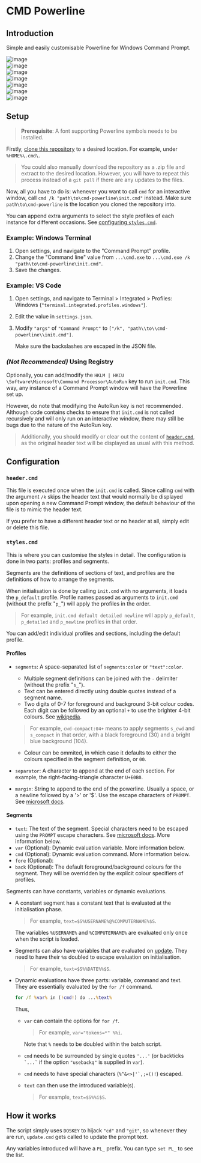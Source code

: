 # CMD Powerline

## Introduction

Simple and easily customisable Powerline for Windows Command Prompt.

![image](https://user-images.githubusercontent.com/13545633/214640756-e2938b6e-eea3-4185-a76e-2382a7978170.png)  
![image](https://user-images.githubusercontent.com/13545633/214641365-afc0c073-25f2-4fad-bdba-1db1fbf254a4.png)  
![image](https://user-images.githubusercontent.com/13545633/215299932-c60759d1-6123-4b6e-98e4-18e9b237867f.png)  
![image](https://user-images.githubusercontent.com/13545633/215236257-87afcebf-5b5b-4045-8c39-309bac8d0b7d.png)  
![image](https://user-images.githubusercontent.com/13545633/215237326-b653f58f-8ddd-4249-a853-cf7ee935f616.png)  
![image](https://user-images.githubusercontent.com/13545633/215236670-771fd959-da8c-481b-8935-4f03a4107966.png)  
![image](https://user-images.githubusercontent.com/13545633/215236785-8991518f-1083-42e0-8ff4-6cd52e47fbcd.png)

## Setup

> **Prerequisite**: A font supporting Powerline symbols needs to be installed.

Firstly, [clone this repository](https://docs.github.com/en/repositories/creating-and-managing-repositories/cloning-a-repository) to a desired location.
For example, under `%HOME%\.cmd\`.

> You could also manually download the repository as a .zip file and extract to the desired location.
However, you will have to repeat this process instead of a `git pull` if there are any updates to the files.

Now, all you have to do is: whenever you want to call `cmd` for an interactive window, call `cmd /k "path\to\cmd-powerline\init.cmd"` instead.
Make sure `path\to\cmd-powerline` is the location you cloned the repository into.

You can append extra arguments to select the style profiles of each instance for different occasions. See [configuring `styles.cmd`](#stylescmd).

### Example: Windows Terminal

1. Open settings, and navigate to the "Command Prompt" profile.
2. Change the "Command line" value from `...\cmd.exe` to `...\cmd.exe /k "path\to\cmd-powerline\init.cmd"`.
3. Save the changes.

### Example: VS Code

1. Open settings, and navigate to Terminal > Integrated > Profiles: Windows (`"terminal.integrated.profiles.windows"`).
2. Edit the value in `settings.json`.
3. Modify `"args"` of `"Command Prompt"` to `["/k", "path\\to\\cmd-powerline\\init.cmd"]`.

   Make sure the backslashes are escaped in the JSON file.

### _(Not Recommended)_ Using Registry

Optionally, you can add/modify the `HKLM | HKCU \Software\Microsoft\Command Processor\AutoRun` key to run `init.cmd`.
This way, any instance of a Command Prompt window will have the Powerline set up.

However, do note that modifying the AutoRun key is not recommended.
Although code contains checks to ensure that `init.cmd` is not called recursively and will only run on an interactive window,
there may still be bugs due to the nature of the AutoRun key.

> Additionally, you should modify or clear out the content of [`header.cmd`](#headercmd),
as the original header text will be displayed as usual with this method.

## Configuration

### `header.cmd`

This file is executed once when the `init.cmd` is called.
Since calling `cmd` with the argument `/k` skips the header text that would normally be displayed upon opening a new Command Prompt window,
the default behaviour of the file is to mimic the header text.

If you prefer to have a different header text or no header at all, simply edit or delete this file.

### `styles.cmd`

This is where you can customise the styles in detail.
The configuration is done in two parts: profiles and segments.

Segments are the definitions of sections of text, and profiles are the definitions of how to arrange the segments.

When initialisation is done by calling `init.cmd` with no arguments, it loads the `p_default` profile.
Profile names passed as arguments to `init.cmd` (without the prefix "`p_`") will apply the profiles in the order.

> For example, `init.cmd default detailed newline` will apply `p_default`, `p_detailed` and `p_newline` profiles in that order.

You can add/edit individual profiles and sections, including the default profile.

#### Profiles

- `segments`: A space-separated list of `segments:color` or `"text":color`.
  - Multiple segment definitions can be joined with the `-` delimiter (without the prefix "`s_`").
  - Text can be entered directly using double quotes instead of a segment name.
  - Two digits of 0-7 for foreground and background 3-bit colour codes.
  Each digit can be followed by an optional `+` to use the brighter 4-bit colours.
  See [wikipedia](https://en.wikipedia.org/wiki/ANSI_escape_code#3-bit_and_4-bit).

  > For example, `cwd-compact:04+` means to apply segments `s_cwd` and `s_compact` in that order, with a black foreground (30) and a bright blue background (104).

  - Colour can be ommited, in which case it defaults to either the colours specified in the segment definition, or `00`.
- `separator`: A character to append at the end of each section. For example, the right-facing-triangle character `U+E0B0`.
- `margin`: String to append to the end of the powerline. Usually a space, or a newline followed by a '>' or '$'. Use the escape characters of `PROMPT`.
See [microsoft docs](https://learn.microsoft.com/en-us/windows-server/administration/windows-commands/prompt#remarks).

#### Segments

- `text`: The text of the segment. Special characters need to be escaped using the `PROMPT` escape characters.
See [microsoft docs](https://learn.microsoft.com/en-us/windows-server/administration/windows-commands/prompt#remarks). More information below.
- `var` (Optional): Dynamic evaluation variable. More information below.
- `cmd` (Optional): Dynamic evaluation command. More information below.
- `fore` (Optional):
- `back` (Optional): The default foreground/background colours for the segment. They will be overridden by the explicit colour specifiers of profiles.

Segments can have constants, variables or dynamic evaluations.

- A constant segment has a constant text that is evaluated at the initialisation phase.

  > For example, `text=$S%USERNAME%@%COMPUTERNAME%$S`.

  The variables `%USERNAME%` and `%COMPUTERNAME%` are evaluated only once when the script is loaded.
- Segments can also have variables that are evaluated on [update](#how-it-works).
They need to have their `%`s doubled to escape evaluation on initialisation.

  > For example, `text=$S%%DATE%%$S`.
- Dynamic evaluations have three parts: variable, command and text. They are essentially evaluated by the `for /f` command.

  ```cmd
  for /f %var% in (!cmd!) do ...%text%
  ```

  Thus,
  - `var` can contain the options for `for /f`.

    >For example, `var="tokens=*" %%i`.

    Note that `%` needs to be doubled within the batch script.
  - `cmd` needs to be surrounded by single quotes `'...'` (or backticks `` `...` `` if the option `"usebackq"` is supplied in `var`).
  - `cmd` needs to have special characters (``%^&<>|'`,;=()!``) escaped.
  - `text` can then use the introduced variable(s).
    > For example, `text=$S%%i$S`.

## How it works

The script simply uses `DOSKEY` to hijack `"cd"` and `"git"`, so whenever they are run,
`update.cmd` gets called to update the prompt text.

Any variables introduced will have a `PL_` prefix. You can type `set PL_` to see the list.
